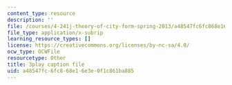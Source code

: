```yaml
---
content_type: resource
description: ''
file: /courses/4-241j-theory-of-city-form-spring-2013/a48547fc6fc868e16e3e0f1c861ba885_urE_22UEO_8.srt
file_type: application/x-subrip
learning_resource_types: []
license: https://creativecommons.org/licenses/by-nc-sa/4.0/
ocw_type: OCWFile
resourcetype: Other
title: 3play caption file
uid: a48547fc-6fc8-68e1-6e3e-0f1c861ba885
---
```


